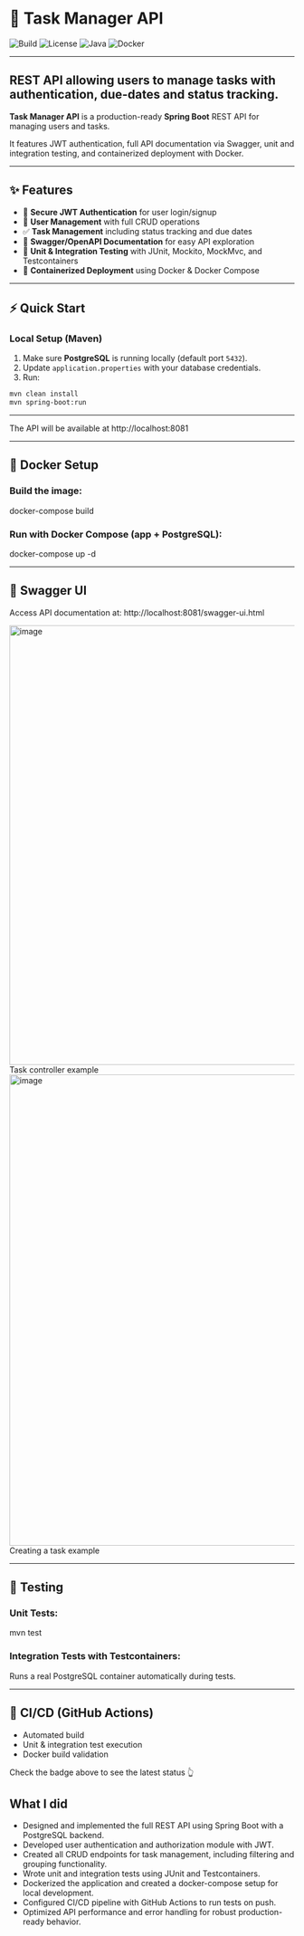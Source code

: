 # 📌 Task Manager API  

![Build](https://github.com/maximeacd/task-manager-api/actions/workflows/ci.yml/badge.svg)
![License](https://img.shields.io/badge/license-MIT-blue.svg)
![Java](https://img.shields.io/badge/java-17-brightgreen)
![Docker](https://img.shields.io/badge/docker-enabled-blue)

---

## REST API allowing users to manage tasks with authentication, due-dates and status tracking.

**Task Manager API** is a production-ready **Spring Boot** REST API for managing users and tasks.

It features JWT authentication, full API documentation via Swagger, unit and integration testing, and containerized deployment with Docker.

---

## ✨ Features

- 🔑 **Secure JWT Authentication** for user login/signup  
- 👤 **User Management** with full CRUD operations  
- ✅ **Task Management** including status tracking and due dates  
- 📖 **Swagger/OpenAPI Documentation** for easy API exploration  
- 🧪 **Unit & Integration Testing** with JUnit, Mockito, MockMvc, and Testcontainers  
- 🐳 **Containerized Deployment** using Docker & Docker Compose 

---

## ⚡ Quick Start

### Local Setup (Maven)

1. Make sure **PostgreSQL** is running locally (default port `5432`).  
2. Update `application.properties` with your database credentials.  
3. Run: 

```bash
mvn clean install
mvn spring-boot:run
```

---

The API will be available at http://localhost:8081

---

## 🐳 Docker Setup

### Build the image:

docker-compose build

### Run with Docker Compose (app + PostgreSQL):

docker-compose up -d

--- 

## 📖 Swagger UI

Access API documentation at: http://localhost:8081/swagger-ui.html

<img width="1478" height="777" alt="image" src="https://github.com/user-attachments/assets/30170010-8bb3-4b3e-983e-80462a6a363f" />
Task controller example

<img width="1165" height="833" alt="image" src="https://github.com/user-attachments/assets/797ea70f-a4d6-4728-b99d-45b18d80108b" />
Creating a task example

---

## 🧪 Testing

### Unit Tests:

mvn test

### Integration Tests with Testcontainers:

Runs a real PostgreSQL container automatically during tests.

---

## 🐙 CI/CD (GitHub Actions)

- Automated build
- Unit & integration test execution
- Docker build validation

Check the badge above to see the latest status 👆

## What I did 

- Designed and implemented the full REST API using Spring Boot with a PostgreSQL backend.
- Developed user authentication and authorization module with JWT.
- Created all CRUD endpoints for task management, including filtering and grouping functionality.
- Wrote unit and integration tests using JUnit and Testcontainers.
- Dockerized the application and created a docker-compose setup for local development.
- Configured CI/CD pipeline with GitHub Actions to run tests on push.
- Optimized API performance and error handling for robust production-ready behavior.
